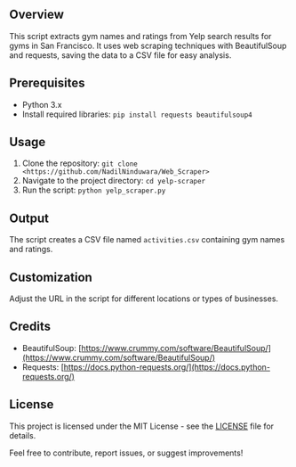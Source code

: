 ## Overview
This script extracts gym names and ratings from Yelp search results for gyms in San Francisco. It uses web scraping techniques with BeautifulSoup and requests, saving the data to a CSV file for easy analysis.

## Prerequisites
- Python 3.x
- Install required libraries: `pip install requests beautifulsoup4`

## Usage
1. Clone the repository: `git clone <https://github.com/NadilNinduwara/Web_Scraper>`
2. Navigate to the project directory: `cd yelp-scraper`
3. Run the script: `python yelp_scraper.py`

## Output
The script creates a CSV file named `activities.csv` containing gym names and ratings.

## Customization
Adjust the URL in the script for different locations or types of businesses.

## Credits
- BeautifulSoup: [https://www.crummy.com/software/BeautifulSoup/](https://www.crummy.com/software/BeautifulSoup/)
- Requests: [https://docs.python-requests.org/](https://docs.python-requests.org/)

## License
This project is licensed under the MIT License - see the [LICENSE](LICENSE) file for details.

Feel free to contribute, report issues, or suggest improvements!

